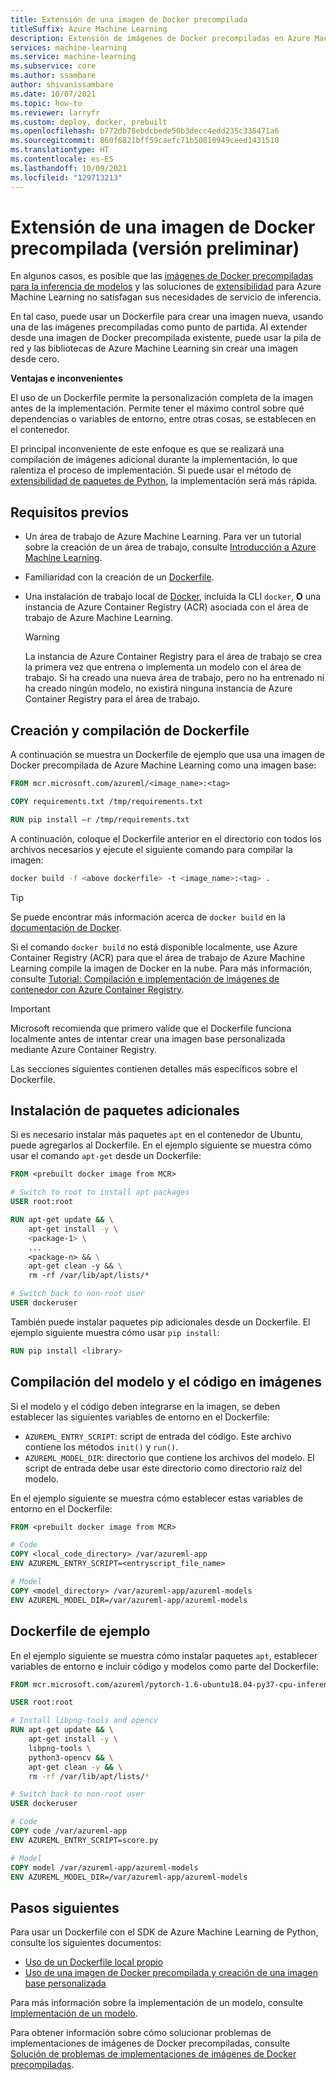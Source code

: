 ```yaml
---
title: Extensión de una imagen de Docker precompilada
titleSuffix: Azure Machine Learning
description: Extensión de imágenes de Docker precompiladas en Azure Machine Learning
services: machine-learning
ms.service: machine-learning
ms.subservice: core
ms.author: ssambare
author: shivanissambare
ms.date: 10/07/2021
ms.topic: how-to
ms.reviewer: larryfr
ms.custom: deploy, docker, prebuilt
ms.openlocfilehash: b772db78ebdcbede50b3decc4edd235c336471a6
ms.sourcegitcommit: 860f6821bff59caefc71b50810949ceed1431510
ms.translationtype: HT
ms.contentlocale: es-ES
ms.lasthandoff: 10/09/2021
ms.locfileid: "129713213"
---
```

# <a name="extend-a-prebuilt-docker-image"></a>Extensión de una imagen de Docker precompilada (versión preliminar)

En algunos casos, es posible que las [imágenes de Docker precompiladas para la inferencia de modelos](concept-prebuilt-docker-images-inference.md) y las soluciones de [extensibilidad](./how-to-prebuilt-docker-images-inference-python-extensibility.md) para Azure Machine Learning no satisfagan sus necesidades de servicio de inferencia.

En tal caso, puede usar un Dockerfile para crear una imagen nueva, usando una de las imágenes precompiladas como punto de partida. Al extender desde una imagen de Docker precompilada existente, puede usar la pila de red y las bibliotecas de Azure Machine Learning sin crear una imagen desde cero.

**Ventajas e inconvenientes**

El uso de un Dockerfile permite la personalización completa de la imagen antes de la implementación. Permite tener el máximo control sobre qué dependencias o variables de entorno, entre otras cosas, se establecen en el contenedor.

El principal inconveniente de este enfoque es que se realizará una compilación de imágenes adicional durante la implementación, lo que ralentiza el proceso de implementación. Si puede usar el método de [extensibilidad de paquetes de Python](./how-to-prebuilt-docker-images-inference-python-extensibility.md), la implementación será más rápida.
## <a name="prerequisites"></a>Requisitos previos

* Un área de trabajo de Azure Machine Learning. Para ver un tutorial sobre la creación de un área de trabajo, consulte [Introducción a Azure Machine Learning](quickstart-create-resources.md).
* Familiaridad con la creación de un [Dockerfile](https://docs.docker.com/engine/reference/builder/).
* Una instalación de trabajo local de [Docker](https://www.docker.com/), incluida la CLI `docker`, **O** una instancia de Azure Container Registry (ACR) asociada con el área de trabajo de Azure Machine Learning.

    > [!WARNING]
    > La instancia de Azure Container Registry para el área de trabajo se crea la primera vez que entrena o implementa un modelo con el área de trabajo. Si ha creado una nueva área de trabajo, pero no ha entrenado ni ha creado ningún modelo, no existirá ninguna instancia de Azure Container Registry para el área de trabajo.
## <a name="create-and-build-dockerfile"></a>Creación y compilación de Dockerfile

A continuación se muestra un Dockerfile de ejemplo que usa una imagen de Docker precompilada de Azure Machine Learning como una imagen base:

```Dockerfile
FROM mcr.microsoft.com/azureml/<image_name>:<tag>

COPY requirements.txt /tmp/requirements.txt

RUN pip install –r /tmp/requirements.txt
```

A continuación, coloque el Dockerfile anterior en el directorio con todos los archivos necesarios y ejecute el siguiente comando para compilar la imagen:

```bash
docker build -f <above dockerfile> -t <image_name>:<tag> .
```

> [!TIP]
> Se puede encontrar más información acerca de `docker build` en la [documentación de Docker](https://docs.docker.com/engine/reference/commandline/build/).

Si el comando `docker build` no está disponible localmente, use Azure Container Registry (ACR) para que el área de trabajo de Azure Machine Learning compile la imagen de Docker en la nube. Para más información, consulte [Tutorial: Compilación e implementación de imágenes de contenedor con Azure Container Registry](../container-registry/container-registry-tutorial-quick-task.md).

> [!IMPORTANT]
> Microsoft recomienda que primero valide que el Dockerfile funciona localmente antes de intentar crear una imagen base personalizada mediante Azure Container Registry.

Las secciones siguientes contienen detalles más específicos sobre el Dockerfile.

## <a name="install-extra-packages"></a>Instalación de paquetes adicionales

Si es necesario instalar más paquetes `apt` en el contenedor de Ubuntu, puede agregarlos al Dockerfile. En el ejemplo siguiente se muestra cómo usar el comando `apt-get` desde un Dockerfile:

```Dockerfile
FROM <prebuilt docker image from MCR>

# Switch to root to install apt packages
USER root:root

RUN apt-get update && \
    apt-get install -y \
    <package-1> \
    ... 
    <package-n> && \
    apt-get clean -y && \
    rm -rf /var/lib/apt/lists/*

# Switch back to non-root user
USER dockeruser
```

También puede instalar paquetes pip adicionales desde un Dockerfile. El ejemplo siguiente muestra cómo usar `pip install`:

```Dockerfile
RUN pip install <library>
```

<a id="buildmodel"></a>

## <a name="build-model-and-code-into-images"></a>Compilación del modelo y el código en imágenes

Si el modelo y el código deben integrarse en la imagen, se deben establecer las siguientes variables de entorno en el Dockerfile:

* `AZUREML_ENTRY_SCRIPT`: script de entrada del código. Este archivo contiene los métodos `init()` y `run()`.
* `AZUREML_MODEL_DIR`: directorio que contiene los archivos del modelo. El script de entrada debe usar este directorio como directorio raíz del modelo.

En el ejemplo siguiente se muestra cómo establecer estas variables de entorno en el Dockerfile:

```Dockerfile
FROM <prebuilt docker image from MCR>

# Code
COPY <local_code_directory> /var/azureml-app
ENV AZUREML_ENTRY_SCRIPT=<entryscript_file_name>

# Model
COPY <model_directory> /var/azureml-app/azureml-models
ENV AZUREML_MODEL_DIR=/var/azureml-app/azureml-models
```

## <a name="example-dockerfile"></a>Dockerfile de ejemplo

En el ejemplo siguiente se muestra cómo instalar paquetes `apt`, establecer variables de entorno e incluir código y modelos como parte del Dockerfile:

```Dockerfile
FROM mcr.microsoft.com/azureml/pytorch-1.6-ubuntu18.04-py37-cpu-inference:latest 

USER root:root

# Install libpng-tools and opencv
RUN apt-get update && \
    apt-get install -y \
    libpng-tools \
    python3-opencv && \
    apt-get clean -y && \
    rm -rf /var/lib/apt/lists/*

# Switch back to non-root user
USER dockeruser

# Code
COPY code /var/azureml-app
ENV AZUREML_ENTRY_SCRIPT=score.py

# Model
COPY model /var/azureml-app/azureml-models
ENV AZUREML_MODEL_DIR=/var/azureml-app/azureml-models
```

## <a name="next-steps"></a>Pasos siguientes

Para usar un Dockerfile con el SDK de Azure Machine Learning de Python, consulte los siguientes documentos:

* [Uso de un Dockerfile local propio](how-to-use-environments.md#use-your-own-dockerfile)
* [Uso de una imagen de Docker precompilada y creación de una imagen base personalizada](how-to-use-environments.md#use-a-prebuilt-docker-image)

Para más información sobre la implementación de un modelo, consulte [Implementación de un modelo](how-to-deploy-and-where.md).

Para obtener información sobre cómo solucionar problemas de implementaciones de imágenes de Docker precompiladas, consulte [Solución de problemas de implementaciones de imágenes de Docker precompiladas](how-to-troubleshoot-prebuilt-docker-image-inference.md).